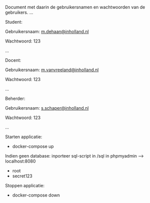 Document met daarin de gebruikersnamen en wachtwoorden van de gebruikers.
...

Student:

Gebruikersnaam:     m.dehaan@inholland.nl

Wachtwoord:         123

...

Docent:

Gebruikersnaam:     m.vanvreeland@inholland.nl

Wachtwoord:         123

...

Beherder:

Gebruikersnaam:     s.schaper@inholland.nl

Wachtwoord:         123

...

Starten applicatie:
* docker-compose up

Indien geen database: inporteer sql-script in /sql in phpmyadmin --> localhost:8080 
* root
* secret123

Stoppen applicatie:
* docker-compose down